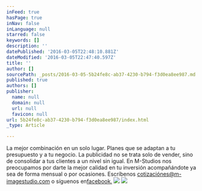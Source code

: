 ```yaml
---
inFeed: true
hasPage: true
inNav: false
inLanguage: null
starred: false
keywords: []
description: ''
datePublished: '2016-03-05T22:48:10.881Z'
dateModified: '2016-03-05T22:47:40.597Z'
title: ''
author: []
sourcePath: _posts/2016-03-05-5b24fe8c-ab37-4230-b794-f3d0ea8ee987.md
published: true
authors: []
publisher:
  name: null
  domain: null
  url: null
  favicon: null
url: 5b24fe8c-ab37-4230-b794-f3d0ea8ee987/index.html
_type: Article

---
```

La mejor combinación en un solo lugar. Planes que se adaptan a tu presupuesto y a tu negocio. La publicidad no se trata solo de vender, sino de consolidar a tus clientes a un nivel sin igual. En M-Studios nos preocupamos por darte la mejor calidad en tu inversión acompañándote ya sea de forma mensual o por ocasiones. Escríbenos [cotizaciónes@m-imagestudio.com][0] o síguenos en[facebook.][0]
![](https://the-grid-user-content.s3-us-west-2.amazonaws.com/a4275dbd-6358-4497-aad4-25a4fbd8571f.jpg)
![](https://the-grid-user-content.s3-us-west-2.amazonaws.com/11ca74ac-533e-4933-9a12-431edfef7f35.jpg)

[0]: null
